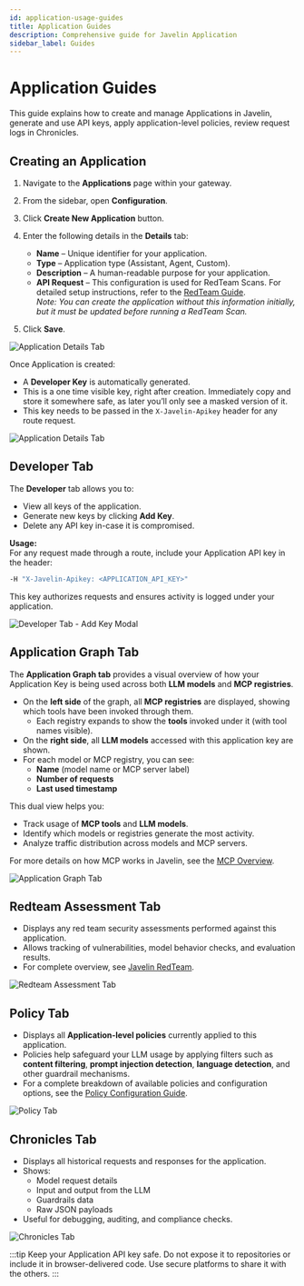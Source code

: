 ```yaml
---
id: application-usage-guides
title: Application Guides
description: Comprehensive guide for Javelin Application
sidebar_label: Guides
---
```


# Application Guides

This guide explains how to create and manage Applications in Javelin, generate and use API keys, apply application-level policies, review request logs in Chronicles.

## Creating an Application

1. Navigate to the **Applications** page within your gateway.
2. From the sidebar, open **Configuration**.  
3. Click **Create New Application** button.
4. Enter the following details in the **Details** tab:
   - **Name** – Unique identifier for your application.
   - **Type** – Application type (Assistant, Agent, Custom).
   - **Description** – A human-readable purpose for your application.
   - **API Request** – This configuration is used for RedTeam Scans. For detailed setup instructions, refer to the [RedTeam Guide](/javelin-redteam/guides/getting-started#step-1-prepare-your-target-application).  
  *Note: You can create the application without this information initially, but it must be updated before running a RedTeam Scan.*

5. Click **Save**.

![Application Details Tab](/img/application/addApplication.png)

Once Application is created:  
- A **Developer Key** is automatically generated.
- This is a one time visible key, right after creation. Immediately copy and store it somewhere safe, as later you’ll only see a masked version of it.
- This key needs to be passed in the `X-Javelin-Apikey` header for any route request.

![Application Details Tab](/img/application/developerKeyModal.png)

## Developer Tab

The **Developer** tab allows you to:
- View all keys of the application.
- Generate new keys by clicking **Add Key**.
- Delete any API key in-case it is compromised.

**Usage:**  
For any request made through a route, include your Application API key in the header:
```bash
-H "X-Javelin-Apikey: <APPLICATION_API_KEY>"
```
This key authorizes requests and ensures activity is logged under your application.

![Developer Tab - Add Key Modal](/img/application/appDeveloperKey.png)


## Application Graph Tab

The **Application Graph tab** provides a visual overview of how your Application Key is being used across both **LLM models** and **MCP registries**.

- On the **left side** of the graph, all **MCP registries** are displayed, showing which tools have been invoked through them.  
  - Each registry expands to show the **tools** invoked under it (with tool names visible).  
- On the **right side**, all **LLM models** accessed with this application key are shown.  
- For each model or MCP registry, you can see:
  - **Name** (model name or MCP server label)  
  - **Number of requests**  
  - **Last used timestamp**  

This dual view helps you:  
- Track usage of **MCP tools** and **LLM models**.  
- Identify which models or registries generate the most activity.  
- Analyze traffic distribution across models and MCP servers.  

For more details on how MCP works in Javelin, see the [MCP Overview](mcpoverview.md).  

![Application Graph Tab](/img/application/appGraph_1.png)


## Redteam Assessment Tab

- Displays any red team security assessments performed against this application.
- Allows tracking of vulnerabilities, model behavior checks, and evaluation results.
- For complete overview, see [Javelin RedTeam](../javelin-redteam).

![Redteam Assessment Tab](/img/application/redteamTab.png)


## Policy Tab

- Displays all **Application-level policies** currently applied to this application.
- Policies help safeguard your LLM usage by applying filters such as **content filtering**, **prompt injection detection**, **language detection**, and other guardrail mechanisms.
- For a complete breakdown of available policies and configuration options, see the [Policy Configuration Guide](./applicationpolicy.md).

![Policy Tab](/img/application/policyTab.png)


## Chronicles Tab

- Displays all historical requests and responses for the application.
- Shows:
  - Model request details
  - Input and output from the LLM
  - Guardrails data
  - Raw JSON payloads
- Useful for debugging, auditing, and compliance checks.

![Chronicles Tab](/img/application/appChronicles.png)


:::tip
Keep your Application API key safe. Do not expose it to repositories or include it in browser-delivered code. Use secure platforms to share it with the others.
:::
